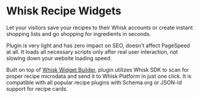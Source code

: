 # Whisk Recipe Widgets
Let your visitors save your recipes to their Whisk accounts or create instant shopping lists and go shopping for ingredients in seconds.

Plugin is very light and has zero impact on SEO, doesn't affect PageSpeed at all. It loads all necessary scripts only after real user interaction, not slowing down your website loading speed.

Built on top of [Whisk Widget Builder](https://developers.whisk.com/tools/widget-builder), plugin utilizes Whisk SDK to scan for proper recipe microdata and send it to Whisk Platform in just one click.
It is compatible with all popular recipe plugins with Schema.org or JSON-ld support for recipe cards.
